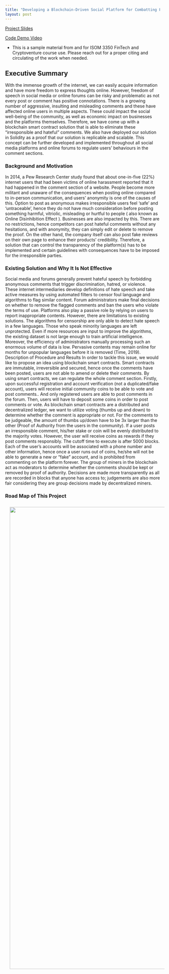 ```yaml
---
title: "Developing a Blockchain-Driven Social Platform for Combatting Fake News through Collective User Insight"
layout: post
---
```

[Project Slides](https://www.dropbox.com/s/n42q9b5md0u6crg/group3_55019_4774934_ISOM%203350_Group3_Slides.pptx?dl=0)

[Code Demo Video](https://www.dropbox.com/s/n42q9b5md0u6crg/group3_55019_4774934_ISOM%203350_Group3_Slides.pptx?dl=0)

* This is a sample material from and for ISOM 3350 FinTech and Cryptoventure course use. Please reach out for a proper citing and circulating of the work when needed.

## Executive Summary
With the immense growth of the internet, we can easily acquire information and have more
freedom to express thoughts online. However, freedom of speech in social media or online
forums can be risky and problematic as not every post or comment has positive connotations.
There is a growing number of aggressive, insulting and misleading comments and these have
affected online users in multiple aspects. These could impact the social well-being of the
community, as well as economic impact on businesses and the platforms themselves. Therefore,
we have come up with a blockchain smart contract solution that is able to eliminate these
“irresponsible and hateful” comments. We also have deployed our solution in Solidity as a proof
that our solution is replicable and scalable. This concept can be further developed and
implemented throughout all social media platforms and online forums to regulate users’
behaviours in the comment sections.
### Background and Motivation
In 2014, a Pew Research Center study found that about one-in-five (22%) internet users that had
been victims of online harassment reported that it had happened in the comment section of a
website. People become more militant and unaware of the consequences when posting online
compared to in-person communication, and users’ anonymity is one of the causes of this. Option
to post as anonymous makes irresponsible users feel ‘safe’ and ‘untraceable’, hence they do not
have much consideration before posting something harmful, vitriolic, misleading or hurtful to
people ( also known as Online Disinhibition Effect ). Businesses are also impacted by this.
There are no restrictions, hence competitors can post hateful comments without any hesitations,
and with anonymity, they can simply edit or delete to remove the proof. On the other hand, the
company itself can also post fake reviews on their own page to enhance their products’
credibility. Therefore, a solution that can control the transparency of the platform(s) has to be
implemented and certain guidelines with consequences have to be imposed for the irresponsible
parties.
### Existing Solution and Why It Is Not Effective
Social media and forums generally prevent hateful speech by forbidding anonymous comments
that trigger discrimination, hatred, or violence. These internet intermediaries develop definitions
of hate speech and take active measures by using automated filters to censor foul language and
algorithms to flag similar content. Forum administrators make final decisions on whether to
remove the flagged comments and ban the users who violate the terms of use. Platforms also
play a passive role by relying on users to report inappropriate contents. However, there are
limitations to existing solutions. The algorithms for censorship are only able to detect hate
speech in a few languages. Those who speak minority languages are left unprotected. Even if
more resources are input to improve the algorithms, the existing dataset is not large enough to
train artificial intelligence. Moreover, the efficiency of administrators manually processing such
an enormous volume of data is low. Pervasive contents may remain online for months for
unpopular languages before it is removed (Time, 2019).
Description of Procedure and Results In order to tackle this issue, we would like to propose an
idea using blockchain smart contracts. Smart contracts are immutable, irreversible and secured,
hence once the comments have been posted, users are not able to amend or delete their
comments. By using smart contracts, we can regulate the whole comment section. Firstly, upon
successful registration and account verification (not a duplicated/fake account), users will receive
initial community coins to be able to vote and post comments.. And only registered users are able
to post comments in the forum. Then, users will have to deposit some coins in order to post
comments or vote. As blockchain smart contracts are a distributed and decentralized ledger, we
want to utilize voting (thumbs up and down) to determine whether the comment is appropriate
or not. For the comments to be judgeable, the amount of thumbs up/down have to be 3x larger
than the other (Proof of Authority from the users in the community). If a user posts an
irresponsible comment, his/her stake or coin will be evenly distributed to the majority votes.
However, the user will receive coins as rewards if they post comments responsibly. The cutoff
time to execute is after 5000 blocks. Each of the user’s accounts will be associated with a phone
number and other information, hence once a user runs out of coins, he/she will not be able to
generate a new or “fake” account, and is prohibited from commenting on the platform forever.
The group of miners in the blockchain act as moderators to determine whether the comments
should be kept or removed by proof of authority. Decisions are made more transparently as all
are recorded in blocks that anyone has access to; judgements are also more fair considering they
are group decisions made by decentralized miners.

### Road Map of This Project
<img src="{{ site.baseurl }}/img/teaching_img/2021_03.JPG" width="600" height="1500" class="center" style="margin:10px 15px"/>
